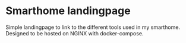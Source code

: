 # Smarthome landingpage

Simple landingpage to link to the different tools used in my smarthome.
Designed to be hosted on NGINX with docker-compose.
